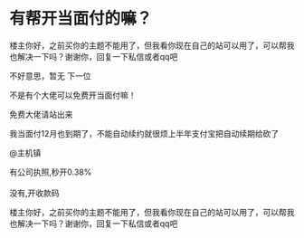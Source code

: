 # 有帮开当面付的嘛？


楼主你好，之前买你的主题不能用了，但我看你现在自己的站可以用了，可以帮我也解决一下吗？谢谢你，回复一下私信或者qq吧

不好意思，暂无 下一位

不是有个大佬可以免费开当面付嘛！

免费大佬请站出来

我当面付12月也到期了，不能自动续约就很烦<img src="static/image/smiley/yct/022.gif" smilieid="42" border="0" alt="" />上半年支付宝把自动续期给砍了

@主机镇

有公司执照,秒开0.38%<br />
<br />
没有,开收款码

楼主你好，之前买你的主题不能用了，但我看你现在自己的站可以用了，可以帮我也解决一下吗？谢谢你，回复一下私信或者qq吧

<img src="static/image/smiley/yct/022.gif" smilieid="42" border="0" alt="" />
